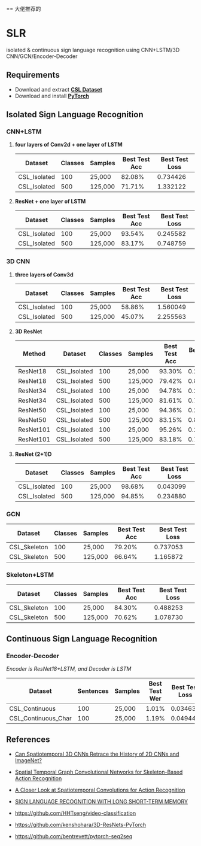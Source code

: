 == 大佬推荐的
# SLR
isolated & continuous sign language recognition using CNN+LSTM/3D CNN/GCN/Encoder-Decoder

## Requirements

- Download and extract **[CSL Dataset](http://home.ustc.edu.cn/~pjh/openresources/cslr-dataset-2015/index.html)**
- Download and install **[PyTorch](https://pytorch.org/)**

## Isolated Sign Language Recognition

### CNN+LSTM

1. **four layers of Conv2d + one layer of LSTM**

   | Dataset      | Classes | Samples | Best Test Acc | Best Test Loss |
   | ------------ | ------- | ------- | ------------- | -------------- |
   | CSL_Isolated | 100     | 25,000  | 82.08%        | 0.734426       |
   | CSL_Isolated | 500     | 125,000 | 71.71%        | 1.332122       |

2. **ResNet + one layer of LSTM**

   | Dataset      | Classes | Samples | Best Test Acc | Best Test Loss |
   | ------------ | ------- | ------- | ------------- | -------------- |
   | CSL_Isolated | 100     | 25,000  | 93.54%        | 0.245582       |
   | CSL_Isolated | 500     | 125,000 | 83.17%        | 0.748759       |

### 3D CNN

1. **three layers of Conv3d**

   | Dataset      | Classes | Samples | Best Test Acc | Best Test Loss |
   | ------------ | ------- | ------- | ------------- | -------------- |
   | CSL_Isolated | 100     | 25,000  | 58.86%        | 1.560049       |
   | CSL_Isolated | 500     | 125,000 | 45.07%        | 2.255563       |
   
2. **3D ResNet**

   | Method    | Dataset      | Classes | Samples | Best Test Acc | Best Test Loss |
   | --------- | ------------ | ------- | ------- | ------------- | -------------- |
   | ResNet18  | CSL_Isolated | 100     | 25,000  | 93.30%        | 0.246169       |
   | ResNet18  | CSL_Isolated | 500     | 125,000 | 79.42%        | 0.800490       |
   | ResNet34  | CSL_Isolated | 100     | 25,000  | 94.78%        | 0.207592       |
   | ResNet34  | CSL_Isolated | 500     | 125,000 | 81.61%        | 0.750424       |
   | ResNet50  | CSL_Isolated | 100     | 25,000  | 94.36%        | 0.232631       |
   | ResNet50  | CSL_Isolated | 500     | 125,000 | 83.15%        | 0.803212       |
   | ResNet101 | CSL_Isolated | 100     | 25,000  | 95.26%        | 0.205430       |
   | ResNet101 | CSL_Isolated | 500     | 125,000 | 83.18%        | 0.751727       |

3. **ResNet (2+1)D**

   | Dataset      | Classes | Samples | Best Test Acc | Best Test Loss |
   | ------------ | ------- | ------- | ------------- | -------------- |
   | CSL_Isolated | 100     | 25,000  | 98.68%        | 0.043099       |
   | CSL_Isolated | 500     | 125,000 | 94.85%        | 0.234880       |

### GCN

| Dataset      | Classes | Samples | Best Test Acc | Best Test Loss |
| ------------ | ------- | ------- | ------------- | -------------- |
| CSL_Skeleton | 100     | 25,000  | 79.20%        | 0.737053       |
| CSL_Skeleton | 500     | 125,000 | 66.64%        | 1.165872       |

### Skeleton+LSTM

| Dataset      | Classes | Samples | Best Test Acc | Best Test Loss |
| ------------ | ------- | ------- | ------------- | -------------- |
| CSL_Skeleton | 100     | 25,000  | 84.30%        | 0.488253       |
| CSL_Skeleton | 500     | 125,000 | 70.62%        | 1.078730       |

## Continuous Sign Language Recognition

### Encoder-Decoder

*Encoder is ResNet18+LSTM, and Decoder is LSTM*

| Dataset             | Sentences | Samples | Best Test Wer | Best Test Loss |
| ------------------- | --------- | ------- | ------------- | -------------- |
| CSL_Continuous      | 100       | 25,000  | 1.01%         | 0.034636       |
| CSL_Continuous_Char | 100       | 25,000  | 1.19%         | 0.049449       |

## References

- [Can Spatiotemporal 3D CNNs Retrace the History of 2D CNNs and ImageNet?](https://arxiv.org/pdf/1711.09577.pdf)

- [Spatial Temporal Graph Convolutional Networks for Skeleton-Based Action Recognition](https://arxiv.org/pdf/1801.07455.pdf)
- [A Closer Look at Spatiotemporal Convolutions for Action Recognition](https://arxiv.org/abs/1711.11248)
- [SIGN LANGUAGE RECOGNITION WITH LONG SHORT-TERM MEMORY](https://ieeexplore.ieee.org/stamp/stamp.jsp?arnumber=7532884)
- https://github.com/HHTseng/video-classification
- https://github.com/kenshohara/3D-ResNets-PyTorch

- https://github.com/bentrevett/pytorch-seq2seq

